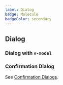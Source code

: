 ```yaml
---
label: Dialog
badge: Molecule
badgeColor: secondary
---
```


## Dialog

<ComponentMeta name="NDialog" />

### Dialog with `v-model`

<ComponentDemo name="DefaultDialog" />

### Confirmation Dialog

See [Confirmation Dialogs](../plugins/Confirm.md).
